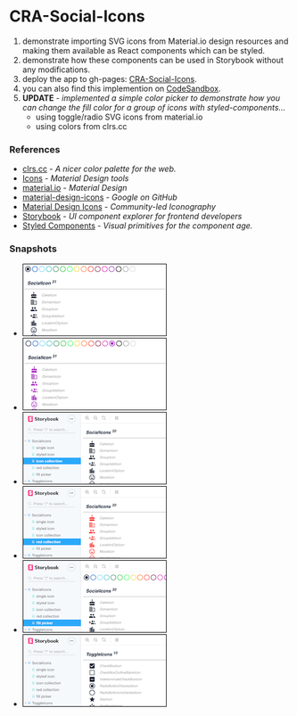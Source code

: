 # CRA-Social-Icons

1. demonstrate importing SVG icons from Material.io design resources and making them available as React components which can be styled.
2. demonstrate how these components can be used in Storybook without any modifications.
3. deploy the app to gh-pages:  [CRA-Social-Icons][app].
4. you can also find this implemention on [CodeSandbox][app-io].
5. **UPDATE** - _implemented a simple color picker to demonstrate how you can change the fill color for a group of icons with styled-components..._
	- using toggle/radio SVG icons from material.io
	- using colors from clrs.cc

### References

- [clrs.cc][clrs-cc] - _A nicer color palette for the web._
- [Icons][material-icons] - _Material Design tools_
- [material.io][material-io] - _Material Design_
- [material-design-icons][material-github] - _Google on GitHub_
- [Material Design Icons][mdi] - _Community-led Iconography_
- [Storybook][story-js] - _UI component explorer for frontend developers_
- [Styled Components][styled-eh] - _Visual primitives for the component age._


### Snapshots

- [![navy][thumb-navy]][img-navy]
- [![purple][thumb-purple]][img-purple]
- [![social][thumb-social]][img-social]
- [![red][thumb-red]][img-red]
- [![picker][thumb-picker]][img-picker]
- [![toggle][thumb-toggle]][img-toggle]


[clrs-cc]: https://clrs.cc/
[material-github]: https://github.com/google/material-design-icons
[material-icons]: https://material.io/tools/icons/?style=baseline
[material-io]: https://material.io/
[mdi]: https://materialdesignicons.com/
[story-js]: https://storybook.js.org/
[styled-eh]: https://www.styled-components.com/

[app]: https://eswat2.github.io/CRA-Social-Icons
[app-io]: https://codesandbox.io/s/beautiful-pine-luosw

[img-navy]: https://eswat2.github.io/CRA-Social-Icons/images/deployed-navy.png
[img-purple]: https://eswat2.github.io/CRA-Social-Icons/images/deployed-purple.png
[img-social]: https://eswat2.github.io/CRA-Social-Icons/images/story-social-icons.png
[img-red]: https://eswat2.github.io/CRA-Social-Icons/images/story-red-icons.png
[img-picker]: https://eswat2.github.io/CRA-Social-Icons/images/story-fill-picker.png
[img-toggle]: https://eswat2.github.io/CRA-Social-Icons/images/story-toggle-icons.png

[thumb-toggle]: images/thumb-toggle-icons.png
[thumb-social]: images/thumb-social-icons.png
[thumb-red]: images/thumb-red-icons.png
[thumb-picker]: images/thumb-fill-picker.png
[thumb-navy]: images/thumb-deployed-navy.png
[thumb-purple]: images/thumb-deployed-purple.png
